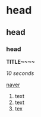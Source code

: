 # head
## head
### head

**TITLE~~~~**

*10 seconds*

[naver](http://naver.com)

1. text
2. text
3. tex

